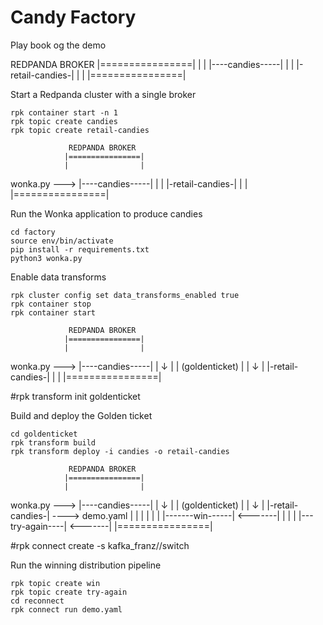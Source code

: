 # Candy Factory





Play book og the demo

 REDPANDA BROKER
|================|
|                |
|----candies-----|
|                |
|-retail-candies-|
|                |
|================|

Start a Redpanda cluster with a single broker
```
rpk container start -n 1
rpk topic create candies
rpk topic create retail-candies
```
                 REDPANDA BROKER
                |================|
                |                |
  wonka.py ---> |----candies-----|
                |                |
                |-retail-candies-|
                |                |
                |================|


Run the Wonka application to produce candies
```
cd factory
source env/bin/activate
pip install -r requirements.txt 
python3 wonka.py 
```


Enable data transforms
```
rpk cluster config set data_transforms_enabled true
rpk container stop
rpk container start
```

                 REDPANDA BROKER
                |================|
                |                |
  wonka.py ---> |----candies-----|
                |       ↓        |
                | (goldenticket) |
                |       ↓        |
                |-retail-candies-|
                |                |
                |================|

#rpk transform init goldenticket

Build and deploy the Golden ticket 
```
cd goldenticket 
rpk transform build
rpk transform deploy -i candies -o retail-candies
```

                 REDPANDA BROKER
                |================|
                |                |
  wonka.py ---> |----candies-----|
                |       ↓        |
                | (goldenticket) |
                |       ↓        |
                |-retail-candies-| ----> demo.yaml
                |                |         |
                |                |         |
                |-------win------| <-------|
                |                |         |
                |---try-again----| <-------|
                |================|



#rpk connect create -s kafka_franz//switch

Run the winning distribution pipeline
```
rpk topic create win
rpk topic create try-again
cd reconnect
rpk connect run demo.yaml
``` 



